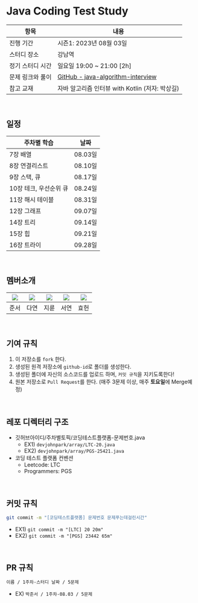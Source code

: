 # Java Coding Test Study

| 항목        | 내용                                                                                                            |
| --------- | ------------------------------------------------------------------------------------------------------------- |
| 진행 기간     | 시즌1: 2023년 08월 03일                                                                                            |
| 스터디 장소    | 강남역                                                                                                           |
| 정기 스터디 시간 | 일요일 19:00 ~ 21:00 [2h]                                                                                        |
| 문제 링크와 풀이 | [GitHub - java-algorithm-interview](https://github.com/onlybooks/java-algorithm-interview?tab=readme-ov-file) |
| 참고 교재     | 자바 알고리즘 인터뷰 with Kotlin (저자: 박상길)                                                                             |

<br/>

## 일정

| 주차별 학습             | 날짜     |
|------------------------|----------|
| 7장 배열               | 08.03일  |
| 8장 연결리스트         | 08.10일  |
| 9장 스택, 큐           | 08.17일  |
| 10장 테크, 우선순위 큐 | 08.24일  |
| 11장 해시 테이블       | 08.31일  |
| 12장 그래프            | 09.07일  |
| 14장 트리              | 09.14일  |
| 15장 힙                | 09.21일  |
| 16장 트라이            | 09.28일  |

<br/>


## 멤버소개

|[![](https://github.com/devjohnpark.png?width=200px)](https://github.com/devjohnpark)|[![](https://github.com/al1kite.png?width=200px)](https://github.com/al1kite) |[![](https://github.com/rosieisor.png?width=200px)](https://github.com/rosieisor) | [![](https://github.com/seoyeon-jung.png?width=200px)](https://github.com/seoyeon-jung)|[![](https://github.com/threehHong.png?width=200px)](https://github.com/threehHong)|
|:---:|:---:|:---:|:---:|:---:|
| 준서 | 다연 | 지륜 | 서연 | 효헌 |

<br/>

## 기여 규칙

1. 이 저장소를 `fork` 한다.
2. 생성된 원격 저장소에 `github-id`로 폴더를 생성한다.
3. 생성된 폴더에 자신의 소스코드를 업로드 하며, `커밋 규칙`을 지키도록한다!
4. 원본 저장소로 `Pull Request`를 한다. (매주 3문제 이상, 매주 **토요일**에 Merge예정)

<br/>

## 레포 디렉터리 구조

* 깃허브아이디/주차별토픽/코딩테스트플랫폼-문제번호.java
	* EX1) `devjohnpark/array/LTC-20.java`
	* EX2) `devjohnpark/array/PGS-25421.java`
* 코딩 테스트 플랫폼 컨벤션
	* Leetcode: LTC
	* Programmers: PGS

<br/>

## 커밋 규칙

```bash
git commit -m "[코딩테스트플랫폼] 문제번호 문제푸는데걸린시간" 
```

 * EX1) `git commit -m "[LTC] 20 20m"`
 * EX2) `git commit -m "[PGS] 23442 65m"`

<br/>

## PR 규칙

```bash
이름 / 1주차-스터디 날짜 / 5문제
```

* EX)  `박준서 / 1주차-08.03 / 5문제`


